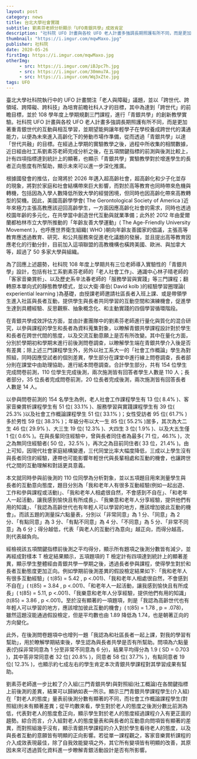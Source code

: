 ```yaml
---
layout: post
category: news
title: 台北大學社會實踐
subtitle: 劉素芬老師分析顯示「UFO青銀共學」成效肯定
description: "社科院 UFO 計畫與各校 UFO 老人計畫多強調長期照護有所不同，而是更加著重青銀世代的互動與相互學習，並期望能夠讓年輕學子在學校養成跨世代的溝通能力，以便為未來進入高齡化下的勞動市場作準備，從而透過「青銀共學」以達「世代共融」的目標。在經過上學期的實驗教學之後，過程中所收集的相關數據，近日經由社工系劉素芬老師完成分析之後，在五項關鍵指標的前測與後測比較上，計有四項指標達到統計上的顯著，也顯示「青銀共學」實驗教學對於增進學生的長者正向態度有所幫助，顯示未來可以進一步深化推廣。"
thumbnail: "https://i.imgur.com/mqwMaxo.jpg"
publisher: 社科院
date: 2020-05-26
firstImg: https://i.imgur.com/mqwMaxo.jpg
otherImg:
     - src: https://i.imgur.com/iBJpc7h.jpg
     - src: https://i.imgur.com/30mmu7A.jpg
     - src: https://i.imgur.com/Wq3xZte.jpg
tags: UFO
---
```

臺北大學社科院執行中的 UFO 計畫關注「老人與障礙」議題，並以「跨世代、跨領域、跨障礙、跨科技」為培育前瞻社科人才的目標，其中為達到「跨世代」的前瞻目標，並於 108 學年度上學期規劃三門課程，進行「青銀共學」的創新教學實驗。社科院 UFO 計畫與各校 UFO 老人計畫多強調長期照護有所不同，而是更加著重青銀世代的互動與相互學習，並期望能夠讓年輕學子在學校養成跨世代的溝通能力，以便為未來進入高齡化下的勞動市場作準備，從而透過「青銀共學」以達「世代共融」的目標。在經過上學期的實驗教學之後，過程中所收集的相關數據，近日經由社工系劉素芬老師完成分析之後，在五項關鍵指標的前測與後測比較上，計有四項指標達到統計上的顯著，也顯示「青銀共學」實驗教學對於增進學生的長者正向態度有所幫助，顯示未來可以進一步深化推廣。

根據國發會的推估，台灣將於 2026 年邁入超高齡社會，超高齡化和少子化並存的現象，將對於家庭和社會結構帶來巨大影響，而對於高等教育也同時帶來危機與轉機，包括因為入學人數降低所致大學的經營困境，但同時也因高齡化帶來高教轉型的契機。因此，美國高齡學學會( The Gerontological Society of America )近年來極力主張高教應該迎回高齡學生，一方面因應高齡化社會的需求，同時也透過校園年齡的多元化，在共學當中創造世代互動與就業準備；此外於 2012 年由愛爾蘭都柏林市立大學所推動的「年齡友善大學運動」( The Age-Friendly University Movement )，也呼應世界衛生組織( WHO )朝向年齡友善國家的倡議，主張高等教育應透過教育、研究、和公共服務來促進老化議題的發展，並且提出高等教育因應老化的行動分針，目前加入這項聯盟的高教機構也橫跨美國、歐洲、與加拿大等，超過了 50 多家大學與組織。

為了回應上述趨勢，社科院 108 年度上學期共有三位老師導入實驗性的「青銀共學」設計，包括有社工系劉素芬老師的「老人社會工作」、通識中心林子晴老師的「客家音樂賞析」、以及歷史系辛法春老師的「服務學習與實踐」等三門課程；翻轉原本單向式的靜態教學模式，並以大衛·庫伯( David kolb )的經驗學習圈理論( experiential learning )為基礎，由授課老師邀請社區長者入班上課、或是帶領學生進入社區與長者互動，提供學生與長者共同學習的互動空間和演練機會，促進學生達到具體經驗、反思觀察、抽象概念化、和主動實踐的四個學習循環階段。

在青銀共學成效評估方面，並由計畫團隊中的劉素芬老師進行量化與質化的混合研究，以參與課程的學生和長者為資料蒐集對象，以瞭解青銀共學課程設計對於學生和長者在跨世代間的態度，以及交流互動意願上是否有所改變。其中在量化方面，分別於學期初和學期末進行前後測問卷調查，以瞭解學生端在青銀共學介入後是否有差異；除上述三門課程學生外，另外以社工系大一的「社會工作概論」學生為對照組，同時因應受試者的個別差異，學生部分在課堂中進行線上問卷調查，長者部分則在課堂中由助理協助，進行紙本問卷調查。合計學生部分，共有 154 位學生完成問卷前測，110 位學生完成後測，兩次施測皆有回答者學生人數是 110 人；長者部分，35 位長者完成問卷前測，20 位長者完成後測，兩次施測皆有回答長者人數是 14 人。

以參與問卷前測的 154 名學生為例，老人社會工作課程學生有 13 位( 8.4% )、客家音樂賞析課程學生有 51 位( 33.1% )、服務學習與實踐課程學生有 39 位( 25.3% )以及社會工作概論課程學生 51 位( 33.1% )；女性受訪者 95 位( 61.7% )多於男性 59 位( 38.3% )；年級分布以大一生 85 位( 55.2% )居多，其次為大二生 46 位( 29.9% )、大三生 19 位( 12.3% )、大四生 3 位( 1.9% )、以及大五生僅 1 位( 0.6% )。在與長輩同住經驗中，曾與長者同住者為最多( 71 位，46.1% )，次之為無同住經驗者( 50 位，32.5% )，再次之為目前同住者( 33 位，21.4% )。由上可知，因現代社會家庭結構變遷，三代同堂比率大幅度降低，三成以上學生沒有與長者同住的經驗，連帶也可能影響年輕世代與長輩相處和互動的機會，也讓跨世代之間的互動理解和對話更具意義。

本文就同時參與前後測的 110 位同學為分析對象，並以五項題目用來測量學生與長者的互動意向態度，題目分別為「我和老年人有很多互動經驗(例如一起出遊、工作和參與課程或活動)」、「我和老年人相處很自然，不會感到不自在」、「和老年人一起活動，讓我感到愉快且有所成長」、「我樂意和老年人分享經驗，提供他們有用的知識」、「我認為高齡世代也有年輕人可以學習的地方，應該增加彼此互動的機會」。而該五題的測量採六點量表，分別以「非常同意」為 1 分、「同意」為 2 分、「有點同意」為 3 分、「有點不同意」為 4 分、「不同意」為 5 分、「非常不同意」為 6 分；得分越低，代表「與老人的互動行為意向」越正向，而得分越高，則代表越負向。

經檢視該五項關鍵指標前後測之平均得分，顯示所有題項之後測分數皆有減少，並再經成對樣本 T 檢定結果顯示，五項題項的 T 檢定計有四項達到統計上的顯著差異，顯示學生整體經由青銀共學一學期之後，透過長者參與課程，使得學生對於和長者互動態度更加正向。例如學期前後測差異的假設檢定結果如下:「我和老年人有很多互動經驗」( t(85) = 5.42 , p <.001)、「我和老年人相處很自然，不會感到不自在」( t(85) = 3.84 , p <.001)、「和老年人一起活動，讓我感到愉快且有所成長」( t(85) = 5.11, p <.001)、「我樂意和老年人分享經驗，提供他們有用的知識」(t(85) = 3.86 , p  <.001)。至於沒有顯著的一項題項，則是「我認為高齡世代也有年輕人可以學習的地方，應該增加彼此互動的機會」( t(85) = 1.78 , p = .078)，雖然這題沒能通過假設檢定，但是平均數也由 1.89 降低為 1.74，也是朝著正向的方向變化。

此外，在後測問卷題項中也增列一題「我認為和社區長者一起上課，對我的學習有幫助」，用於瞭解學期結束後，學生認為與長者共學是否有所幫助。問項為六點量表(仍採非常同意為 1 分至非常不同意為 6 分)，結果平均得分為 1.9 ( SD = 0.703 )，其中答非常同意者 32 位( 20.8% )，同意者 58 位( 37.7% )，有點同意者 19 位( 12.3% )，也顯示約七成左右的學生肯定本次青銀共學課程對其學習成果有幫助。

劉素芬老師進一步比較了介入組(三門青銀共學)與對照組(社工概論)在各關鍵指標上前後測的差異，結果可以歸納如表一所示。顯示三門青銀共學課程學生(介入組)在「對老人的態度」量表前後測分數有顯著的不同，而社會工作概論課程學生(對照組)則未有顯著差異；從平均數來看，學生對於老人的態度之後測分數比前測為低，代表對老人的態度愈正向，顯示學生對於老人的態度經過課程介入有更正面的趨勢。綜合而言，介入組對老人的態度量表和與長者的互動意向問項皆有顯著的差異，而對照組幾乎沒有，顯示青銀共學課程的介入對於學生看待老人的態度，以及與長者互動的意願皆有明顯的正向影響。若從單一課程觀之，客家音樂賞析課程的介入成效表現最佳，除了自我效能變項之外，其它所有變項皆有明顯的改善，其原因未來可透過質化資料進一步瞭解青銀活動設計是否有所影響。
